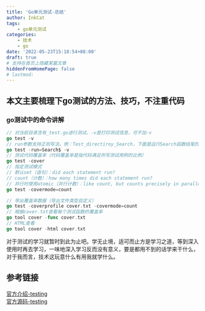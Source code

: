 ```yaml
---
title: 'Go单元测试-总结'
author: InkCat
tags: 
    - go单元测试
categories: 
    - 技术
    - go
date: '2022-05-23T15:18:54+08:00'
draft: true
# 支持在首页上隐藏某篇文章
hiddenFromHomePage: false
# lastmod:
---
```


## **本文主要梳理下go测试的方法、技巧，不注重代码**

### go测试中的命令讲解

```go
// 对当前目录含有_test.go进行测试，-v是打印测试信息，可不加-v
go test -v
// run参数支持正则写法。例：Test_directiroy_Search，下面是运行Search函数结尾的测试（-bench同样）
go test -run=Search$ -v
// 测试代码覆盖率（代码覆盖率是指代码满足所写测试用例的比例） 
go test -cover
// 指定测试模式
// 默认set（语句）：did each statement run?
// count（计数）：how many times did each statement run?
// 并行时使用atomic（并行计数）：like count, but counts precisely in parallel programs
go test -covermode=count

// 导出覆盖率数据（导出文件类型自定义）
go test -coverprofile cover.txt -covermode=count
// 根据cover.txt查看每个测试函数的覆盖率
go tool cover -func cover.txt
// HTML查看
go tool cover -html cover.txt
```

对于测试的学习就暂时到此为止吧。学无止境，适可而止方是学习之道，等到深入使用时再去学习，一味地深入学习反而没有意义，要是都用不到的话学来干什么，对于我而言，技术这玩意什么有用我就学什么。

## 参考链接
[官方介绍-testing](https://go.dev/blog/cover)  
[官方源码-testing](https://pkg.go.dev/testing?utm_source=godoc#pkg-functions)
